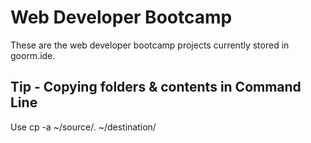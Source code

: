 # Web Developer Bootcamp
These are the web developer bootcamp projects currently stored in goorm.ide.

## Tip - Copying folders & contents in Command Line
 Use cp -a ~/source/. ~/destination/
 